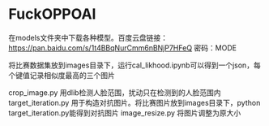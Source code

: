 # FuckOPPOAI

在models文件夹中下载各种模型。百度云盘链接：https://pan.baidu.com/s/1t4BBqNurCmm6nBNjP7HFeQ 密码：MODE

将比赛数据集放到images目录下，运行cal_likhood.ipynb可以得到一个json，每个键值记录相似度最高的三个图片

crop_image.py 用dlib检测人脸范围，扰动只在检测到的人脸范围内
target_iteration.py 用于构造对抗图片。将比赛图片放到images目录下，python target_iteration.py能得到对抗图片
image_resize.py 将图片调整为原大小